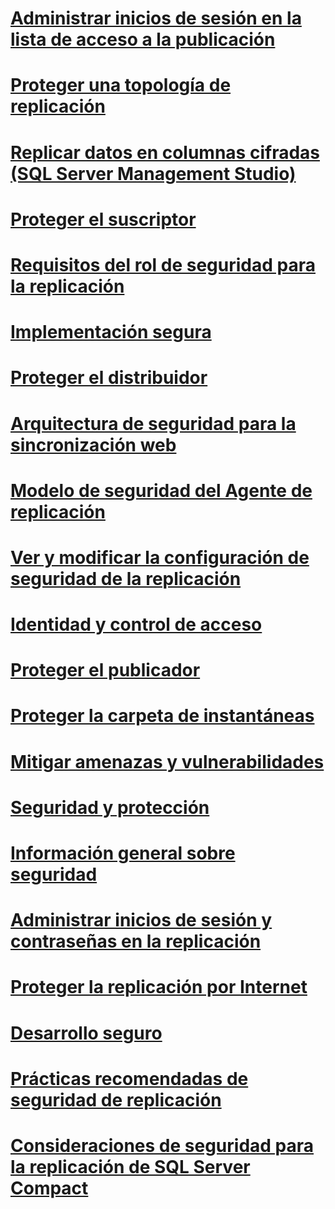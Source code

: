 # [Administrar inicios de sesión en la lista de acceso a la publicación](manage-logins-in-the-publication-access-list.md)
# [Proteger una topología de replicación](secure-a-replication-topology.md)
# [Replicar datos en columnas cifradas (SQL Server Management Studio)](replicate-data-in-encrypted-columns-sql-server-management-studio.md)
# [Proteger el suscriptor](secure-the-subscriber.md)
# [Requisitos del rol de seguridad para la replicación](security-role-requirements-for-replication.md)
# [Implementación segura](secure-deployment-replication.md)
# [Proteger el distribuidor](secure-the-distributor.md)
# [Arquitectura de seguridad para la sincronización web](security-architecture-for-web-synchronization.md)
# [Modelo de seguridad del Agente de replicación](replication-agent-security-model.md)
# [Ver y modificar la configuración de seguridad de la replicación](view-and-modify-replication-security-settings.md)
# [Identidad y control de acceso](identity-and-access-control-replication.md)
# [Proteger el publicador](secure-the-publisher.md)
# [Proteger la carpeta de instantáneas](secure-the-snapshot-folder.md)
# [Mitigar amenazas y vulnerabilidades](threat-and-vulnerability-mitigation-replication.md)
# [Seguridad y protección](security-and-protection-replication.md)
# [Información general sobre seguridad](security-overview-replication.md)
# [Administrar inicios de sesión y contraseñas en la replicación](manage-logins-and-passwords-in-replication.md)
# [Proteger la replicación por Internet](securing-replication-over-the-internet.md)
# [Desarrollo seguro](secure-development-replication.md)
# [Prácticas recomendadas de seguridad de replicación](replication-security-best-practices.md)
# [Consideraciones de seguridad para la replicación de SQL Server Compact](security-considerations-for-sql-server-compact-replication.md)

